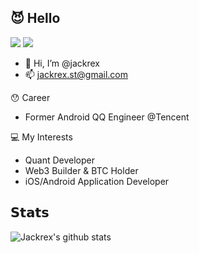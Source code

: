 ## 😈 Hello
[![](https://img.shields.io/badge/--%23000000?style=flat&logo=twitter&logoColor=ffffff)](https://twitter.com/00xjack)
[![](https://img.shields.io/badge/--%23000000?style=flat&logo=github&logoColor=ffffff)](https://github.com/jackrex)
- 👋 Hi, I’m @jackrex
- 📫 jackrex.st@gmail.com

😯 Career
- Former Android QQ Engineer @Tencent

💻 My Interests
- Quant Developer
- Web3 Builder & BTC Holder
- iOS/Android Application Developer

## 𝗦𝘁𝗮𝘁𝘀

![Jackrex's github stats](https://github-readme-stats-git-responsetype-dawei-mas-projects.vercel.app/api?username=jackrex&count_private=true&show_icons=true&theme=transparent)

<!---
jackrex/jackrex is a ✨ special ✨ repository because its `README.md` (this file) appears on your GitHub profile.
You can click the Preview link to take a look at your changes.
--->
